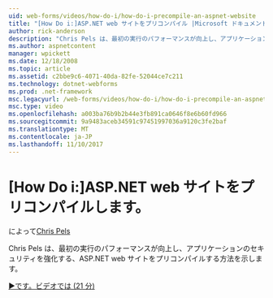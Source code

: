 ```yaml
---
uid: web-forms/videos/how-do-i/how-do-i-precompile-an-aspnet-website
title: "[How Do i:]ASP.NET web サイトをプリコンパイル |Microsoft ドキュメント"
author: rick-anderson
description: "Chris Pels は、最初の実行のパフォーマンスが向上し、アプリケーションのセキュリティを強化する、ASP.NET web サイトをプリコンパイルする方法を示します。"
ms.author: aspnetcontent
manager: wpickett
ms.date: 12/18/2008
ms.topic: article
ms.assetid: c2bbe9c6-4071-40da-82fe-52044ce7c211
ms.technology: dotnet-webforms
ms.prod: .net-framework
msc.legacyurl: /web-forms/videos/how-do-i/how-do-i-precompile-an-aspnet-website
msc.type: video
ms.openlocfilehash: a003ba76b9b2b44e3fb891ca0646f8e6b60fd966
ms.sourcegitcommit: 9a9483aceb34591c97451997036a9120c3fe2baf
ms.translationtype: MT
ms.contentlocale: ja-JP
ms.lasthandoff: 11/10/2017
---
```

<a name="how-do-i-precompile-an-aspnet-website"></a>[How Do i:]ASP.NET web サイトをプリコンパイルします。
====================
によって[Chris Pels](https://twitter.com/chrispels)

Chris Pels は、最初の実行のパフォーマンスが向上し、アプリケーションのセキュリティを強化する、ASP.NET web サイトをプリコンパイルする方法を示します。

[&#9654;です。ビデオでは (21 分)](https://channel9.msdn.com/Blogs/ASP-NET-Site-Videos/how-do-i-precompile-an-aspnet-website)
